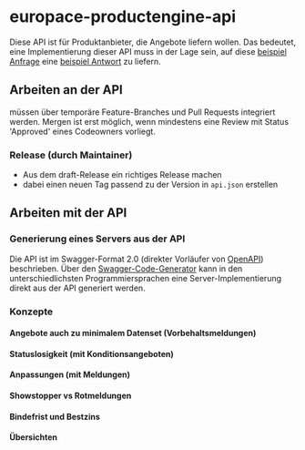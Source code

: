 # europace-productengine-api

Diese API ist für Produktanbieter, die Angebote liefern wollen. Das bedeutet, eine Implementierung dieser API muss in der Lage sein, auf diese [beispiel Anfrage](beispiele/anfrage.json) eine [beispiel Antwort](beispiele/antwort.json) zu liefern.

## Arbeiten an der API

müssen über temporäre Feature-Branches und Pull Requests integriert werden. 
Mergen ist erst möglich, wenn mindestens eine Review mit Status 'Approved' eines Codeowners vorliegt.

### Release (durch Maintainer)

* Aus dem draft-Release ein richtiges Release machen
* dabei einen neuen Tag passend zu der Version in `api.json` erstellen

## Arbeiten mit der API

### Generierung eines Servers aus der API

Die API ist im Swagger-Format 2.0 (direkter Vorläufer von [OpenAPI](https://www.openapis.org/)) beschrieben. Über den [Swagger-Code-Generator](https://github.com/swagger-api/swagger-codegen) kann in den unterschiedlichsten Programmiersprachen eine Server-Implementierung direkt aus der API generiert werden.

### Konzepte

#### Angebote auch zu minimalem Datenset (Vorbehaltsmeldungen)

#### Statuslosigkeit (mit Konditionsangeboten)

#### Anpassungen (mit Meldungen)

#### Showstopper vs Rotmeldungen

#### Bindefrist und Bestzins

#### Übersichten